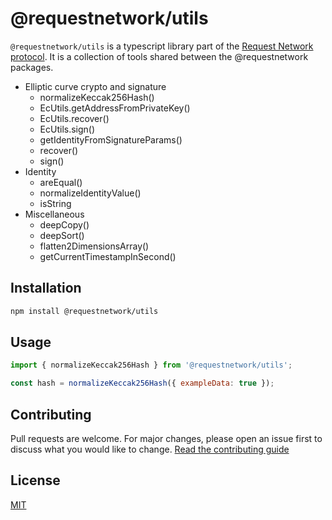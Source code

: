 # @requestnetwork/utils

`@requestnetwork/utils` is a typescript library part of the [Request Network protocol](https://github.com/RequestNetwork/requestNetwork).
It is a collection of tools shared between the @requestnetwork packages.

- Elliptic curve crypto and signature
  - normalizeKeccak256Hash()
  - EcUtils.getAddressFromPrivateKey()
  - EcUtils.recover()
  - EcUtils.sign()
  - getIdentityFromSignatureParams()
  - recover()
  - sign()
- Identity
  - areEqual()
  - normalizeIdentityValue()
  - isString
- Miscellaneous
  - deepCopy()
  - deepSort()
  - flatten2DimensionsArray()
  - getCurrentTimestampInSecond()

## Installation

```bash
npm install @requestnetwork/utils
```

## Usage

```javascript
import { normalizeKeccak256Hash } from '@requestnetwork/utils';

const hash = normalizeKeccak256Hash({ exampleData: true });
```

## Contributing

Pull requests are welcome. For major changes, please open an issue first to discuss what you would like to change.
[Read the contributing guide](/CONTRIBUTING.md)

## License

[MIT](/LICENSE)
